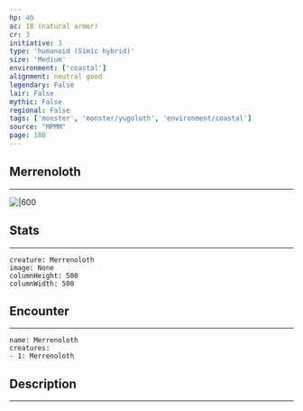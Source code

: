 ```yaml
---
hp: 40
ac: 18 (natural armor)
cr: 3
initiative: 3
type: 'humanoid (Simic hybrid)'    
size: 'Medium'
environment: ['coastal']
alignment: neutral good
legendary: False
lair: False
mythic: False
regional: False
tags: ['monster', 'monster/yugoloth', 'environment/coastal']
source: "MPMM"
page: 180
---
```


## Merrenoloth
---

![|600](D:/Program%20Files/5e.tools/img/bestiary/MPMM/Merrenoloth.webp)

## Stats
---

```statblock
creature: Merrenoloth
image: None
columnHeight: 500
columnWidth: 500
```

## Encounter
---

```encounter-table
name: Merrenoloth
creatures:
- 1: Merrenoloth
```

## Description
---




